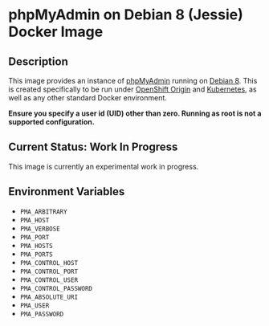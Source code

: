 # phpMyAdmin on Debian 8 (Jessie) Docker Image

## Description

This image provides an instance of [phpMyAdmin](https://www.phpmyadmin.net/) running on [Debian 8](https://www.debian.org/). This is created specifically to be run under [OpenShift Origin](https://www.openshift.org/) and [Kubernetes](https://kubernetes.io/), as well as any other standard Docker environment.

**Ensure you specify a user id (UID) other than zero. Running as root is not a supported configuration.**

## Current Status: Work In Progress

This image is currently an experimental work in progress.

## Environment Variables

 * ``PMA_ARBITRARY``
 * ``PMA_HOST``
 * ``PMA_VERBOSE``
 * ``PMA_PORT``
 * ``PMA_HOSTS``
 * ``PMA_PORTS``
 * ``PMA_CONTROL_HOST``
 * ``PMA_CONTROL_PORT``
 * ``PMA_CONTROL_USER``
 * ``PMA_CONTROL_PASSWORD``
 * ``PMA_ABSOLUTE_URI``
 * ``PMA_USER``
 * ``PMA_PASSWORD``
